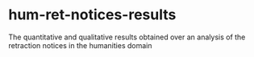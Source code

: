 # hum-ret-notices-results
The quantitative and qualitative results obtained over an analysis of the retraction notices in the humanities domain
